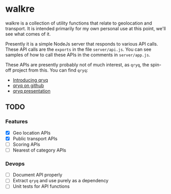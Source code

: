 # walkre

walkre is a collection of utility functions that relate to geolocation and transport. It is intended primarily for my own personal use at this point, we'll see what comes of it.

Presently it is a simple NodeJs server that responds to various API calls. These API calls are the `exports` in the file `server/api.js`. You can see samples of how to call these APIs in the comments in `server/app.js`.

These APIs are presently probably not of much interest, as `qryq`, the spin-off project from this. You can find `qryq`:

- [Introducing qryq](http://bguiz.com/post/54620002947/qryq)
- [qryq on github](https://github.com/bguiz/qryq "github.com/bguiz/qryq")
- [qryq presentation](https://github.com/bguiz/qryq/blob/master/doco/present/markdown/present.md)

## TODO

### Features

- [X] Geo location APIs
- [X] Public transport APIs
- [ ] Scoring APIs
- [ ] Nearest of category APIs

### Devops

- [ ] Document API properly
- [ ] Extract `qryq` and use purely as a dependency
- [ ] Unit tests for API functions
